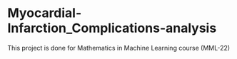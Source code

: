 # Myocardial-Infarction_Complications-analysis
This project is done for Mathematics in Machine Learning course (MML-22) 
